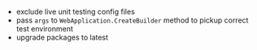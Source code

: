 - exclude live unit testing config files
- pass `args` to `WebApplication.CreateBuilder` method to pickup correct test environment
- upgrade packages to latest